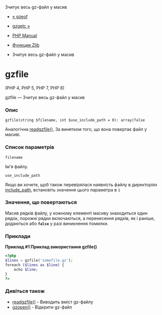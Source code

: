 Зчитує весь gz-файл у масив

-   [« gzeof](function.gzeof.html)
    
-   [gzgetc »](function.gzgetc.html)
    
-   [PHP Manual](index.html)
    
-   [Функции Zlib](ref.zlib.html)
    
-   Зчитує весь gz-файл у масив
    

# gzfile

(PHP 4, PHP 5, PHP 7, PHP 8)

gzfile — Зчитує весь gz-файл у масив

### Опис

```methodsynopsis
gzfile(string $filename, int $use_include_path = 0): array|false
```

Аналогічна [readgzfile()](function.readgzfile.html), За винятком того, що вона повертає файл у масиві.

### Список параметрів

`filename`

Ім'я файлу.

`use_include_path`

Якщо ви хочете, щоб також перевірялася наявність файлу в директоріях [include\_path](ini.core.html#ini.include-path), встановіть значення цього параметра в `1`

### Значення, що повертаються

Масив рядків файлу, у кожному елементі масиву знаходиться один рядок, порожні рядки включаються, а перенесення рядків, як і раніше, додаються або **`false`** у разі виникнення помилки.

### Приклади

**Приклад #1 Приклад використання **gzfile()****

```php
<?php
$lines = gzfile('somefile.gz');
foreach ($lines as $line) {
    echo $line;
}
?>
```

### Дивіться також

-   [readgzfile()](function.readgzfile.html) - Виводить вміст gz-файлу
-   [gzopen()](function.gzopen.html) - Відкрити gz-файл